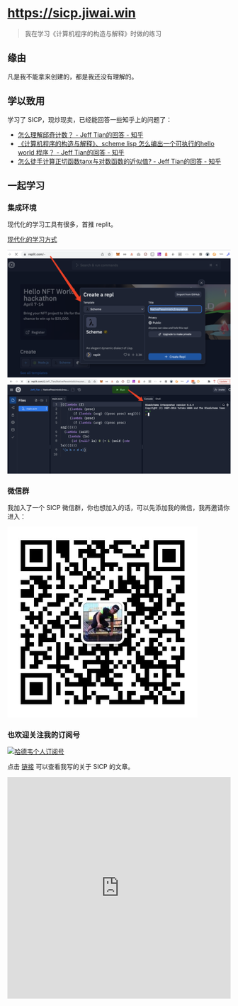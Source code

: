 # https://sicp.jiwai.win

> 我在学习《计算机程序的构造与解释》时做的练习

## 缘由

凡是我不能拿来创建的，都是我还没有理解的。

## 学以致用
学习了 SICP，现炒现卖，已经能回答一些知乎上的问题了：
- [怎么理解邱奇计数？ - Jeff Tian的回答 - 知乎](https://www.zhihu.com/question/39930042/answer/2415190431)
- [《计算机程序的构造与解释》、scheme lisp 怎么编出一个可执行的hello world 程序？ - Jeff Tian的回答 - 知乎](https://www.zhihu.com/question/19717660/answer/2416275760)
- [怎么徒手计算正切函数tanx与对数函数的近似值? - Jeff Tian的回答 - 知乎](https://www.zhihu.com/question/520617642/answer/2388416491)

## 一起学习
### 集成环境
现代化的学习工具有很多，首推 replit。

[现代化的学习方式](https://www.zhihu.com/zvideo/1474464781729529857)

![](../replit1.png)
![](../replit2.png)


### 微信群

我加入了一个 SICP 微信群，你也想加入的话，可以先添加我的微信，我再邀请你进入：

![wechat qr code](../wechat.jpeg)

### 也欢迎关注我的订阅号

<a target="_blank" href="https://mp.weixin.qq.com/mp/appmsgalbum?__biz=MzAxNTk3ODgxNA==&action=getalbum&album_id=1679046774696574978&scene=173&from_msgid=2247483677&from_itemidx=1&count=3&nolastread=1#wechat_redirect">![哈德韦个人订阅号](https://ml.jiwai.win/mp-hardway.png)</a>

点击 <a href="https://mp.weixin.qq.com/mp/appmsgalbum?__biz=MzAxNTk3ODgxNA==&action=getalbum&album_id=1679046774696574978&scene=173&from_msgid=2247483677&from_itemidx=1&count=3&nolastread=1#wechat_redirect" target="_blank">链接</a> 可以查看我写的关于 SICP 的文章。

<iframe src="https://mp.weixin.qq.com/mp/appmsgalbum?__biz=MzAxNTk3ODgxNA==&action=getalbum&album_id=1679046774696574978&scene=173&from_msgid=2247483677&from_itemidx=1&count=3&nolastread=1#wechat_redirect" style="border: 0; width: 100%; min-height: 500px">点击跳转</a></iframe>


